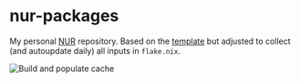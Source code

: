 # nur-packages

My personal [NUR](https://github.com/nix-community/NUR) repository.
Based on the [template](https://github.com/nix-community/nur-packages-template/)
but adjusted to collect (and autoupdate daily) all inputs in `flake.nix`.

![Build and populate cache](https://github.com/aigjermo/nur/workflows/Build%20and%20populate%20cache/badge.svg)

<!-- Not using cachix yet...
[![Cachix Cache](https://img.shields.io/badge/cachix-<YOUR_CACHIX_CACHE_NAME>-blue.svg)](https://<YOUR_CACHIX_CACHE_NAME>.cachix.org)
-->

